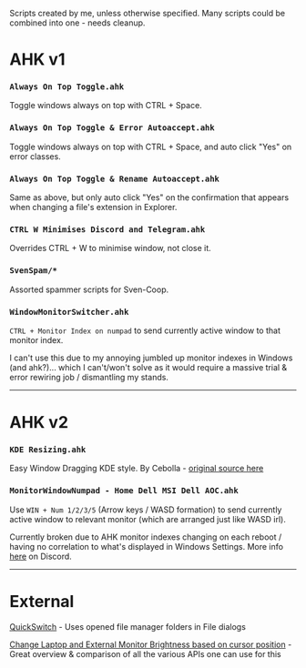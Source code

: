 Scripts created by me, unless otherwise specified.
Many scripts could be combined into one - needs cleanup.

# AHK v1

### `Always On Top Toggle.ahk`

Toggle windows always on top with CTRL + Space.

### `Always On Top Toggle & Error Autoaccept.ahk`

Toggle windows always on top with CTRL + Space, and auto click "Yes" on error classes.

### `Always On Top Toggle & Rename Autoaccept.ahk`

Same as above, but only auto click "Yes" on the confirmation that appears when changing a file's extension in Explorer.

### `CTRL W Minimises Discord and Telegram.ahk`

Overrides CTRL + W to minimise window, not close it.

### `SvenSpam/*`

Assorted spammer scripts for Sven-Coop.

### `WindowMonitorSwitcher.ahk`

`CTRL + Monitor Index on numpad` to send currently active window to that monitor index.

I can't use this due to my annoying jumbled up monitor indexes in Windows (and ahk?)... which I can't/won't solve as it would require a massive trial & error rewiring job / dismantling my stands. 

***

# AHK v2

### `KDE Resizing.ahk`

Easy Window Dragging KDE style. By Cebolla - [original source here](https://www.autohotkey.com/boards/viewtopic.php?f=83&t=126656&hilit=monitor)

### `MonitorWindowNumpad - Home Dell MSI Dell AOC.ahk`

Use `WIN + Num 1/2/3/5` (Arrow keys / WASD formation) to send currently active window to relevant monitor (which are arranged just like WASD irl).

Currently broken due to AHK monitor indexes changing on each reboot / having no correlation to what's displayed in Windows Settings. More info [here](https://discord.com/channels/115993023636176902/1296424288265572405) on Discord.

***

# External

[QuickSwitch](https://github.com/gepruts/QuickSwitch) - Uses opened file manager folders in File dialogs

[Change Laptop and External Monitor Brightness based on cursor position](https://www.autohotkey.com/boards/viewtopic.php?f=83&t=108867&hilit=monitor) - Great overview & comparison of all the various APIs one can use for this
